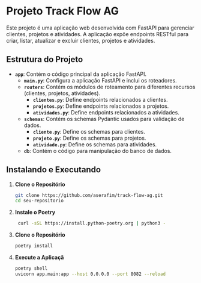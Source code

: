 # Projeto Track Flow AG

Este projeto é uma aplicação web desenvolvida com FastAPI para gerenciar clientes, projetos e atividades. A aplicação expõe endpoints RESTful para criar, listar, atualizar e excluir clientes, projetos e atividades.

## Estrutura do Projeto

- **`app`**: Contém o código principal da aplicação FastAPI.
  - **`main.py`**: Configura a aplicação FastAPI e inclui os roteadores.
  - **`routers`**: Contém os módulos de roteamento para diferentes recursos (clientes, projetos, atividades).
    - **`clientes.py`**: Define endpoints relacionados a clientes.
    - **`projetos.py`**: Define endpoints relacionados a projetos.
    - **`atividades.py`**: Define endpoints relacionados a atividades.
  - **`schemas`**: Contém os schemas Pydantic usados para validação de dados.
    - **`cliente.py`**: Define os schemas para clientes.
    - **`projeto.py`**: Define os schemas para projetos.
    - **`atividade.py`**: Define os schemas para atividades.
  - **`db`**: Contém o código para manipulação do banco de dados.

## Instalando e Executando

1. **Clone o Repositório**

    ```sh
    git clone https://github.com/aserafim/track-flow-ag.git
    cd seu-repositorio

2. **Instale o Poetry**

    ```sh
     curl -sSL https://install.python-poetry.org | python3 -

3. **Clone o Repositório**
    ```sh
    poetry install


4. **Execute a Aplicaçã**
    ```sh
    poetry shell
    uvicorn app.main:app --host 0.0.0.0 --port 8082 --reload



